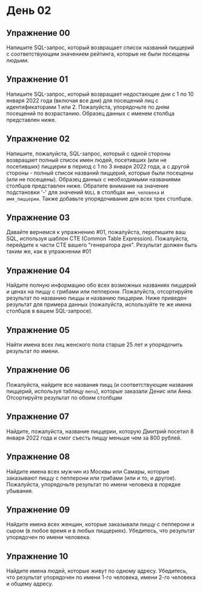 # День 02


## Упражнение 00

Напишите SQL-запрос, который возвращает список названий пиццерий с соответствующим значением рейтинга, которые не были посещены людьми. 


## Упражнение 01

Напишите SQL-запрос, который возвращает недостающие дни с 1 по 10 января 2022 года (включая все дни) для посещений лиц с идентификаторами 1 или 2. Пожалуйста, упорядочьте по дням посещений по возрастанию. Образец данных с именем столбца представлен ниже.


## Упражнение 02

Напишите, пожалуйста, SQL-запрос, который с одной стороны возвращает полный список имен людей, посетивших (или не посетивших) пиццерии в период с 1 по 3 января 2022 года, а с другой стороны - полный список названий пиццерий, которые были посещены (или не посещены). Образец данных с необходимыми названиями столбцов представлен ниже. Обратите внимание на значение подстановки '-' для значений `NULL` в столбцах `имя_человека` и `имя_пиццерии`. Также добавьте упорядочивание для всех трех столбцов.


## Упражнение 03

Давайте вернемся к упражнению #01, пожалуйста, перепишите ваш SQL, используя шаблон CTE (Common Table Expression). Пожалуйста, перейдите к части CTE вашего "генератора дня". Результат должен быть таким же, как в упражнении #01


## Упражнение 04

Найдите полную информацию обо всех возможных названиях пиццерий и ценах на пиццу с грибами или пепперони. Пожалуйста, отсортируйте результат по названию пиццы и названию пиццерии. Ниже приведен результат для примера данных (пожалуйста, используйте те же имена столбцов в вашем SQL-запросе).


## Упражнение 05

Найти имена всех лиц женского пола старше 25 лет и упорядочить результат по имени.


## Упражнение 06

Пожалуйста, найдите все названия пицц (и соответствующие названия пиццерий, используя таблицу `menu`), которые заказали Денис или Анна. Отсортируйте результат по обоим столбцам


## Упражнение 07

Найдите, пожалуйста, название пиццерии, которую Дмитрий посетил 8 января 2022 года и смог съесть пиццу меньше чем за 800 рублей.


## Упражнение 08

Найдите имена всех мужчин из Москвы или Самары, которые заказывают пиццу с пепперони или грибами (или и то, и другое). Пожалуйста, упорядочьте результат по имени человека в порядке убывания. 


## Упражнение 09

Найдите имена всех женщин, которые заказывали пиццу с пепперони и сыром (в любое время и в любых пиццериях). Убедитесь, что результат упорядочен по имени человека.


## Упражнение 10

Найдите имена людей, которые живут по одному адресу. Убедитесь, что результат упорядочен по имени 1-го человека, имени 2-го человека и общему адресу. 


